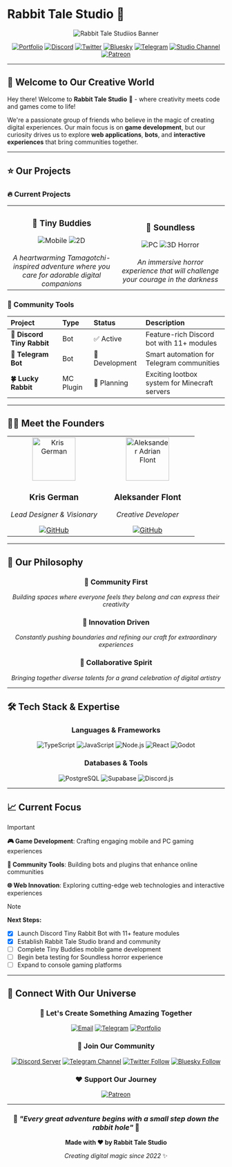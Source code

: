 # Rabbit Tale Studio 🐇

<div align="center">

![Rabbit Tale Studiios Banner](https://cdn.discordapp.com/splashes/1004735926234271864/60d186cd18b27e1fe9efba5481e42a19.jpg?size=2048)

[![Portfolio](https://img.shields.io/badge/Portfolio-FFB6C1?style=for-the-badge&logo=nextdotjs&logoColor=white)](https://portfolio.rabbittale.co)
[![Discord](https://img.shields.io/badge/Discord-Rabbit%20Hole-5865f2?style=for-the-badge&logo=discord&logoColor=white)](https://discord.gg/RfBydgJpmU)
[![Twitter](https://img.shields.io/badge/Twitter-Follow-1DA1F2?style=for-the-badge&logo=x&logoColor=white)](https://twitter.com/rabbittale_co)
[![Bluesky](https://img.shields.io/badge/Bluesky-Follow-00A8E8?style=for-the-badge&logo=bluesky&logoColor=white)](https://bsky.app/profile/hasiradoo.rabbittale.co)
[![Telegram](https://img.shields.io/badge/Telegram-Contact-26A5E4?style=for-the-badge&logo=telegram&logoColor=white)](https://t.me/hasiradoo)
[![Studio Channel](https://img.shields.io/badge/Studio-Channel-26A5E4?style=for-the-badge&logo=telegram&logoColor=white)](https://t.me/rabbit_tale)
[![Patreon](https://img.shields.io/badge/Patreon-Support-F96854?style=for-the-badge&logo=patreon&logoColor=white)](https://www.patreon.com/c/RabbitTale/membership)

</div>

---

## 👋 Welcome to Our Creative World

Hey there! Welcome to **Rabbit Tale Studio** 🐇 - where creativity meets code and games come to life!

We're a passionate group of friends who believe in the magic of creating digital experiences. Our main focus is on **game development**, but our curiosity drives us to explore **web applications**, **bots**, and **interactive experiences** that bring communities together.

---

## ⭐️ Our Projects

### 🔥 Current Projects

<table>
  <tr>
    <td align="center" width="50%">
      <h3>🐇 Tiny Buddies</h3>
      <img src="https://img.shields.io/badge/Platform-Mobile-98D8E8?style=for-the-badge" alt="Mobile">
      <img src="https://img.shields.io/badge/Type-2D%20Game-B5E4CA?style=for-the-badge" alt="2D">
      <br><br>
      <em>A heartwarming Tamagotchi-inspired adventure where you care for adorable digital companions</em>
    </td>
    <td align="center" width="50%">
      <h3>🌙 Soundless</h3>
      <img src="https://img.shields.io/badge/Platform-PC-F7B2BD?style=for-the-badge" alt="PC">
      <img src="https://img.shields.io/badge/Type-3D%20Horror-D4A5D8?style=for-the-badge" alt="3D Horror">
      <br><br>
      <em>An immersive horror experience that will challenge your courage in the darkness</em>
    </td>
  </tr>
</table>

### 🤖 Community Tools

<div align="center">

| Project | Type | Status | Description |
|:--------|:-----|:-------|:------------|
| **🐇 Discord Tiny Rabbit** | Bot | ✅ Active | Feature-rich Discord bot with 11+ modules |
| **📱 Telegram Bot** | Bot | 🚧 Development | Smart automation for Telegram communities |
| **🍀 Lucky Rabbit** | MC Plugin | 🎯 Planning | Exciting lootbox system for Minecraft servers |

</div>

---

## 👨‍💻 Meet the Founders

<div align="center">

<table>
  <tr>
    <td align="center" width="50%">
      <img src="https://github.com/rabbit-tale-co.png" width="100px" alt="Kris German"><br>
      <h3>Kris German</h3>
      <p><em>Lead Designer & Visionary</em></p>
      <a href="https://github.com/rabbit-tale-co">
        <img src="https://img.shields.io/badge/GitHub-rabbit--tale--co-181717?style=flat-square&logo=github&logoColor=white" alt="GitHub">
      </a>
    </td>
    <td align="center" width="50%">
      <img src="https://github.com/SquareShox.png" width="100px" alt="Aleksander Adrian Flont"><br>
      <h3>Aleksander Flont</h3>
      <p><em>Creative Developer</em></p>
      <a href="https://github.com/SquareShox">
        <img src="https://img.shields.io/badge/GitHub-SquareShox-181717?style=flat-square&logo=github&logoColor=white" alt="GitHub">
      </a>
    </td>
  </tr>
</table>

</div>

---

## 🌟 Our Philosophy

<div align="center">

### 🤝 **Community First**
*Building spaces where everyone feels they belong and can express their creativity*

### 🚀 **Innovation Driven**
*Constantly pushing boundaries and refining our craft for extraordinary experiences*

### 🎨 **Collaborative Spirit**
*Bringing together diverse talents for a grand celebration of digital artistry*

</div>

---

## 🛠️ Tech Stack & Expertise

<div align="center">

### Languages & Frameworks
![TypeScript](https://img.shields.io/badge/TypeScript-3178C6?style=for-the-badge&logo=typescript&logoColor=white)
![JavaScript](https://img.shields.io/badge/JavaScript-F7DF1E?style=for-the-badge&logo=javascript&logoColor=black)
![Node.js](https://img.shields.io/badge/Node.js-339933?style=for-the-badge&logo=node.js&logoColor=white)
![React](https://img.shields.io/badge/React-61DAFB?style=for-the-badge&logo=react&logoColor=black)
![Godot](https://img.shields.io/badge/Godot-478CBF?style=for-the-badge&logo=godotengine&logoColor=white)

### Databases & Tools
![PostgreSQL](https://img.shields.io/badge/PostgreSQL-336791?style=for-the-badge&logo=postgresql&logoColor=white)
![Supabase](https://img.shields.io/badge/Supabase-3ECF8E?style=for-the-badge&logo=supabase&logoColor=white)
![Discord.js](https://img.shields.io/badge/Discord.js-5865f2?style=for-the-badge&logo=discord&logoColor=white)

</div>

---

## 📈 Current Focus

> [!IMPORTANT]
> **🎮 Game Development**: Crafting engaging mobile and PC gaming experiences
>
> **🤖 Community Tools**: Building bots and plugins that enhance online communities
>
> **🌐 Web Innovation**: Exploring cutting-edge web technologies and interactive experiences

> [!NOTE]
> **Next Steps:**
> - [x] Launch Discord Tiny Rabbit Bot with 11+ feature modules
> - [x] Establish Rabbit Tale Studio brand and community
> - [ ] Complete Tiny Buddies mobile game development
> - [ ] Begin beta testing for Soundless horror experience
> - [ ] Expand to console gaming platforms

---

## 🌈 Connect With Our Universe

<div align="center">

### 💌 Let's Create Something Amazing Together

[![Email](https://img.shields.io/badge/kris@rabbittale.co-FFB6C1?style=for-the-badge&logo=gmail&logoColor=black)](mailto:kris@rabbittale.co)
[![Telegram](https://img.shields.io/badge/Telegram-Contact-26A5E4?style=for-the-badge&logo=telegram&logoColor=white)](https://t.me/hasiradoo)
[![Portfolio](https://img.shields.io/badge/My%20Portfolio-B5E4CA?style=for-the-badge&logo=nextdotjs&logoColor=black)](https://portfolio.rabbittale.co)

### 🐰 Join Our Community

[![Discord Server](https://img.shields.io/badge/Rabbit%20Hole-5865f2?style=for-the-badge&logo=discord&logoColor=white)](https://discord.gg/RfBydgJpmU)
[![Telegram Channel](https://img.shields.io/badge/Studio%20Channel-26A5E4?style=for-the-badge&logo=telegram&logoColor=white)](https://t.me/rabbittale_studio)
[![Twitter Follow](https://img.shields.io/badge/Follow%20Updates-1DA1F2?style=for-the-badge&logo=x&logoColor=white)](https://twitter.com/rabbittale_co)
[![Bluesky Follow](https://img.shields.io/badge/Follow%20on%20Bluesky-00A8E8?style=for-the-badge&logo=bluesky&logoColor=white)](https://bsky.app/profile/hasiradoo.rabbittale.co)

### ❤️ Support Our Journey

[![Patreon](https://img.shields.io/badge/Become%20a%20Patron-F96854?style=for-the-badge&logo=patreon&logoColor=white)](https://www.patreon.com/c/rabbittale/membership)

</div>

---

<div align="center">

### 🌟 *"Every great adventure begins with a small step down the rabbit hole"* 🐇

**Made with ❤️ by Rabbit Tale Studio**

*Creating digital magic since 2022* ✨

</div>
